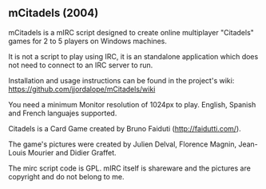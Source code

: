 mCitadels (2004)
---------

mCitadels is a mIRC script designed to create online multiplayer "Citadels" games for 2 to 5 players on Windows machines.

It is not a script to play using IRC, it is an standalone application which does not need to connect to an IRC server to run.

Installation and usage instructions can be found in the project's wiki:
https://github.com/jjordalope/mCitadels/wiki

You need a minimum Monitor resolution of 1024px to play.
English, Spanish and French languajes supported.

Citadels is a Card Game created by Bruno Faiduti (http://faidutti.com/).

The game's pictures were created by Julien Delval, Florence Magnin, Jean-Louis Mourier and Didier Graffet.

The mirc script code is GPL. mIRC itself is shareware and the pictures are copyright and do not belong to me.
